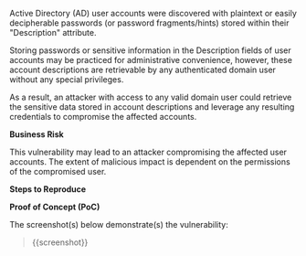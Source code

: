 Active Directory (AD) user accounts were discovered with plaintext or easily decipherable passwords (or password fragments/hints) stored within their "Description" attribute.

Storing passwords or sensitive information in the Description fields of user accounts may be practiced for administrative convenience, however, these account descriptions are retrievable by any authenticated domain user without any special privileges. 

As a result, an attacker with access to any valid domain user could retrieve the sensitive data stored in account descriptions and leverage any resulting credentials to compromise the affected accounts. 

**Business Risk**

This vulnerability may lead to an attacker compromising the affected user accounts. The extent of malicious impact is dependent on the permissions of the compromised user.

**Steps to Reproduce**

<Provide numbered steps to reproduce this issue in the context of the in-scope domain>

**Proof of Concept (PoC)**

The screenshot(s) below demonstrate(s) the vulnerability:
>
> {{screenshot}}
